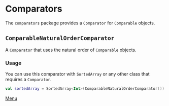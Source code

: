 # Comparators

The `comparators` package provides a `Comparator` for `Comparable` objects.

## `ComparableNaturalOrderComparator`

A `Comparator` that uses the natural order of `Comparable` objects.

### Usage

You can use this comparator with `SortedArray` or any other class that requires a `Comparator`.

```kotlin
val sortedArray = SortedArray<Int>(ComparableNaturalOrderComparator())
```

[Menu](Menu.md)
